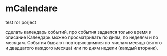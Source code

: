 mCalendare
==========

test ror porject

сделать календарь событий, про события задается только время и описание
Календарь можно просматривать по дням, по неделям и по месяцам.
События бывают повторяющимися по числам месяца (пятого и двадцатого
каждого месяца) или по дням недели (каждый вторник).
